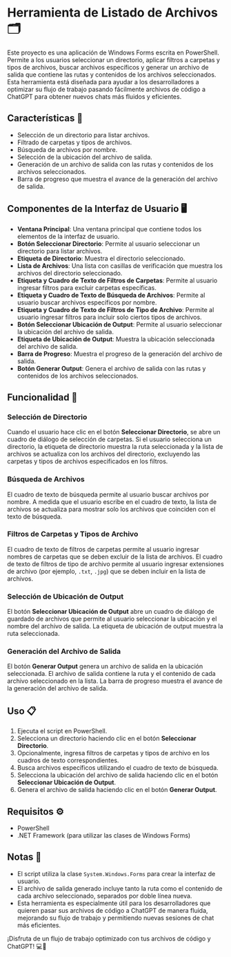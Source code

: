 # Herramienta de Listado de Archivos 🗂️

Este proyecto es una aplicación de Windows Forms escrita en PowerShell. Permite a los usuarios seleccionar un directorio, aplicar filtros a carpetas y tipos de archivos, buscar archivos específicos y generar un archivo de salida que contiene las rutas y contenidos de los archivos seleccionados. Esta herramienta está diseñada para ayudar a los desarrolladores a optimizar su flujo de trabajo pasando fácilmente archivos de código a ChatGPT para obtener nuevos chats más fluidos y eficientes.

## Características 🌟

- Selección de un directorio para listar archivos.
- Filtrado de carpetas y tipos de archivos.
- Búsqueda de archivos por nombre.
- Selección de la ubicación del archivo de salida.
- Generación de un archivo de salida con las rutas y contenidos de los archivos seleccionados.
- Barra de progreso que muestra el avance de la generación del archivo de salida.

## Componentes de la Interfaz de Usuario 🖥️

- **Ventana Principal**: Una ventana principal que contiene todos los elementos de la interfaz de usuario.
- **Botón Seleccionar Directorio**: Permite al usuario seleccionar un directorio para listar archivos.
- **Etiqueta de Directorio**: Muestra el directorio seleccionado.
- **Lista de Archivos**: Una lista con casillas de verificación que muestra los archivos del directorio seleccionado.
- **Etiqueta y Cuadro de Texto de Filtros de Carpetas**: Permite al usuario ingresar filtros para excluir carpetas específicas.
- **Etiqueta y Cuadro de Texto de Búsqueda de Archivos**: Permite al usuario buscar archivos específicos por nombre.
- **Etiqueta y Cuadro de Texto de Filtros de Tipo de Archivo**: Permite al usuario ingresar filtros para incluir solo ciertos tipos de archivos.
- **Botón Seleccionar Ubicación de Output**: Permite al usuario seleccionar la ubicación del archivo de salida.
- **Etiqueta de Ubicación de Output**: Muestra la ubicación seleccionada del archivo de salida.
- **Barra de Progreso**: Muestra el progreso de la generación del archivo de salida.
- **Botón Generar Output**: Genera el archivo de salida con las rutas y contenidos de los archivos seleccionados.

## Funcionalidad 🚀

### Selección de Directorio

Cuando el usuario hace clic en el botón **Seleccionar Directorio**, se abre un cuadro de diálogo de selección de carpetas. Si el usuario selecciona un directorio, la etiqueta de directorio muestra la ruta seleccionada y la lista de archivos se actualiza con los archivos del directorio, excluyendo las carpetas y tipos de archivos especificados en los filtros.

### Búsqueda de Archivos

El cuadro de texto de búsqueda permite al usuario buscar archivos por nombre. A medida que el usuario escribe en el cuadro de texto, la lista de archivos se actualiza para mostrar solo los archivos que coinciden con el texto de búsqueda.

### Filtros de Carpetas y Tipos de Archivo

El cuadro de texto de filtros de carpetas permite al usuario ingresar nombres de carpetas que se deben excluir de la lista de archivos. El cuadro de texto de filtros de tipo de archivo permite al usuario ingresar extensiones de archivo (por ejemplo, `.txt`, `.jpg`) que se deben incluir en la lista de archivos.

### Selección de Ubicación de Output

El botón **Seleccionar Ubicación de Output** abre un cuadro de diálogo de guardado de archivos que permite al usuario seleccionar la ubicación y el nombre del archivo de salida. La etiqueta de ubicación de output muestra la ruta seleccionada.

### Generación del Archivo de Salida

El botón **Generar Output** genera un archivo de salida en la ubicación seleccionada. El archivo de salida contiene la ruta y el contenido de cada archivo seleccionado en la lista. La barra de progreso muestra el avance de la generación del archivo de salida.

## Uso 📋

1. Ejecuta el script en PowerShell.
2. Selecciona un directorio haciendo clic en el botón **Seleccionar Directorio**.
3. Opcionalmente, ingresa filtros de carpetas y tipos de archivo en los cuadros de texto correspondientes.
4. Busca archivos específicos utilizando el cuadro de texto de búsqueda.
5. Selecciona la ubicación del archivo de salida haciendo clic en el botón **Seleccionar Ubicación de Output**.
6. Genera el archivo de salida haciendo clic en el botón **Generar Output**.

## Requisitos ⚙️

- PowerShell
- .NET Framework (para utilizar las clases de Windows Forms)

## Notas 📝

- El script utiliza la clase `System.Windows.Forms` para crear la interfaz de usuario.
- El archivo de salida generado incluye tanto la ruta como el contenido de cada archivo seleccionado, separados por doble línea nueva.
- Esta herramienta es especialmente útil para los desarrolladores que quieren pasar sus archivos de código a ChatGPT de manera fluida, mejorando su flujo de trabajo y permitiendo nuevas sesiones de chat más eficientes.

¡Disfruta de un flujo de trabajo optimizado con tus archivos de código y ChatGPT! 💻🤖
